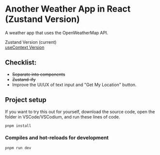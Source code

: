 # Another Weather App in React (Zustand Version)
A weather app that uses the OpenWeatherMap API. 

Zustand Version (current) <br>
[useContext Version](https://github.com/jdichh/obligatory-weather-app-react/tree/useContext-version)
## Checklist:
<ul>
  <li><strike>Separate into components</strike></li>
  <li><strike>Zustand-ify</strike></li>
  <li>Improve the UI/UX of text input and "Get My Location" button.</li>
</ul> 

## Project setup
If you want to try this out for yourself, download the source code, open the folder in VSCode/VSCodium, and run these lines of code.
```
pnpm install
```

### Compiles and hot-reloads for development
```
pnpm run dev
```
